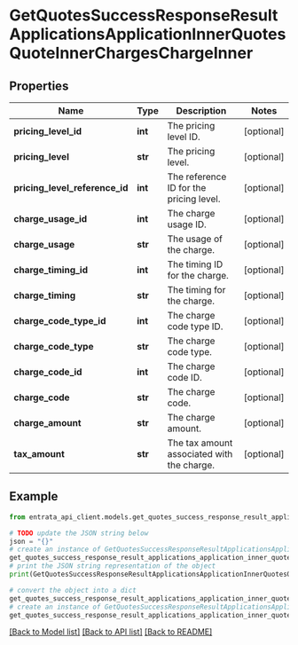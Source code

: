# GetQuotesSuccessResponseResultApplicationsApplicationInnerQuotesQuoteInnerChargesChargeInner


## Properties

Name | Type | Description | Notes
------------ | ------------- | ------------- | -------------
**pricing_level_id** | **int** | The pricing level ID. | [optional] 
**pricing_level** | **str** | The pricing level. | [optional] 
**pricing_level_reference_id** | **int** | The reference ID for the pricing level. | [optional] 
**charge_usage_id** | **int** | The charge usage ID. | [optional] 
**charge_usage** | **str** | The usage of the charge. | [optional] 
**charge_timing_id** | **int** | The timing ID for the charge. | [optional] 
**charge_timing** | **str** | The timing for the charge. | [optional] 
**charge_code_type_id** | **int** | The charge code type ID. | [optional] 
**charge_code_type** | **str** | The charge code type. | [optional] 
**charge_code_id** | **int** | The charge code ID. | [optional] 
**charge_code** | **str** | The charge code. | [optional] 
**charge_amount** | **str** | The charge amount. | [optional] 
**tax_amount** | **str** | The tax amount associated with the charge. | [optional] 

## Example

```python
from entrata_api_client.models.get_quotes_success_response_result_applications_application_inner_quotes_quote_inner_charges_charge_inner import GetQuotesSuccessResponseResultApplicationsApplicationInnerQuotesQuoteInnerChargesChargeInner

# TODO update the JSON string below
json = "{}"
# create an instance of GetQuotesSuccessResponseResultApplicationsApplicationInnerQuotesQuoteInnerChargesChargeInner from a JSON string
get_quotes_success_response_result_applications_application_inner_quotes_quote_inner_charges_charge_inner_instance = GetQuotesSuccessResponseResultApplicationsApplicationInnerQuotesQuoteInnerChargesChargeInner.from_json(json)
# print the JSON string representation of the object
print(GetQuotesSuccessResponseResultApplicationsApplicationInnerQuotesQuoteInnerChargesChargeInner.to_json())

# convert the object into a dict
get_quotes_success_response_result_applications_application_inner_quotes_quote_inner_charges_charge_inner_dict = get_quotes_success_response_result_applications_application_inner_quotes_quote_inner_charges_charge_inner_instance.to_dict()
# create an instance of GetQuotesSuccessResponseResultApplicationsApplicationInnerQuotesQuoteInnerChargesChargeInner from a dict
get_quotes_success_response_result_applications_application_inner_quotes_quote_inner_charges_charge_inner_from_dict = GetQuotesSuccessResponseResultApplicationsApplicationInnerQuotesQuoteInnerChargesChargeInner.from_dict(get_quotes_success_response_result_applications_application_inner_quotes_quote_inner_charges_charge_inner_dict)
```
[[Back to Model list]](../README.md#documentation-for-models) [[Back to API list]](../README.md#documentation-for-api-endpoints) [[Back to README]](../README.md)


